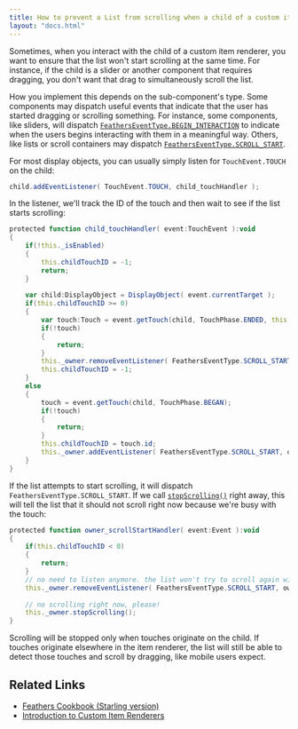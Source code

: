 ```yaml
---
title: How to prevent a List from scrolling when a child of a custom item renderer is touched (Starling version)
layout: "docs.html"
---
```


Sometimes, when you interact with the child of a custom item renderer, you want to ensure that the list won't start scrolling at the same time. For instance, if the child is a slider or another component that requires dragging, you don't want that drag to simultaneously scroll the list.

How you implement this depends on the sub-component's type. Some components may dispatch useful events that indicate that the user has started dragging or scrolling something. For instance, some components, like sliders, will dispatch [`FeathersEventType.BEGIN_INTERACTION`](/api-reference/feathers/events/FeathersEventType.html#BEGIN_INTERACTION) to indicate when the users begins interacting with them in a meaningful way. Others, like lists or scroll containers may dispatch [`FeathersEventType.SCROLL_START`](/api-reference/feathers/events/FeathersEventType.html#SCROLL_START).

For most display objects, you can usually simply listen for `TouchEvent.TOUCH` on the child:

```actionscript
child.addEventListener( TouchEvent.TOUCH, child_touchHandler );
```

In the listener, we'll track the ID of the touch and then wait to see if the list starts scrolling:

```actionscript
protected function child_touchHandler( event:TouchEvent ):void
{
    if(!this._isEnabled)
    {
        this.childTouchID = -1;
        return;
    }
 
    var child:DisplayObject = DisplayObject( event.currentTarget );
    if(this.childTouchID >= 0)
    {
        var touch:Touch = event.getTouch(child, TouchPhase.ENDED, this.childTouchID);
        if(!touch)
        {
            return;
        }
        this._owner.removeEventListener( FeathersEventType.SCROLL_START, owner_scrollStartHandler );
        this.childTouchID = -1;
    }
    else
    {
        touch = event.getTouch(child, TouchPhase.BEGAN);
        if(!touch)
        {
            return;
        }
        this.childTouchID = touch.id;
        this._owner.addEventListener( FeathersEventType.SCROLL_START, owner_scrollStartHandler );
    }
}
```

If the list attempts to start scrolling, it will dispatch `FeathersEventType.SCROLL_START`. If we call [`stopScrolling()`](</api-reference/feathers/controls/Scroller.html#stopScrolling()>) right away, this will tell the list that it should not scroll right now because we're busy with the touch:

```actionscript
protected function owner_scrollStartHandler( event:Event ):void
{
    if(this.childTouchID < 0)
    {
        return;
    }
    // no need to listen anymore. the list won't try to scroll again with this touch.
    this._owner.removeEventListener( FeathersEventType.SCROLL_START, owner_scrollStartHandler );
 
    // no scrolling right now, please!
    this._owner.stopScrolling();
}
```

Scrolling will be stopped only when touches originate on the child. If touches originate elsewhere in the item renderer, the list will still be able to detect those touches and scroll by dragging, like mobile users expect.

## Related Links

- [Feathers Cookbook (Starling version)](./index.md)
- [Introduction to Custom Item Renderers](../item-renderers.md)
